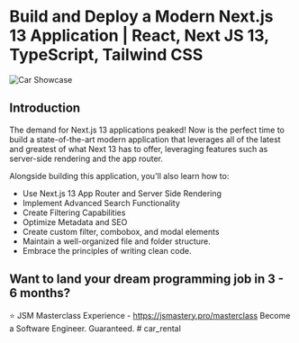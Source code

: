 # Build and Deploy a Modern Next.js 13 Application | React, Next JS 13, TypeScript, Tailwind CSS
![Car Showcase](https://i.ibb.co/GxvFJDZ/Thumbnail.png)

## Introduction
The demand for Next.js 13 applications peaked! Now is the perfect time to build a state-of-the-art modern application that leverages all of the latest and greatest of what Next 13 has to offer, leveraging features such as server-side rendering and the app router. 
 
Alongside building this application, you'll also learn how to:
- Use Next.js 13 App Router and Server Side Rendering
- Implement Advanced Search Functionality
- Create Filtering Capabilities
- Optimize Metadata and SEO
- Create custom filter, combobox, and modal elements
- Maintain a well-organized file and folder structure.
- Embrace the principles of writing clean code.

## Want to land your dream programming job in 3 - 6 months?
⭐ JSM Masterclass Experience - https://jsmastery.pro/masterclass
Become a Software Engineer. Guaranteed.
#   c a r _ r e n t a l  
 